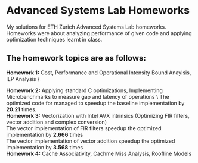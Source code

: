# Advanced Systems Lab Homeworks
My solutions for ETH Zurich Advanced Systems Lab homeworks. Homeworks were about analyzing performance of given code and applying optimization techniques learnt in class.

## The homework topics are as follows:
**Homework 1:** Cost, Performance and Operational Intensity Bound Anaylsis, ILP Analysis \ 

**Homework 2:** Applying standard C optimizations, Implementing Microbenchmarks to measure gap and latency of operations \ 
The optimized code for managed to speedup the baseline implementation by **20.21** times. \
**Homework 3:** Vectorization with Intel AVX intrinsics (Optimizing FIR filters, vector addition and complex conversion) \
The vector implementation of FIR filters speedup the optimized implementation by **2.666** times \
The vector implementation of vector addition speedup the optimized implementation by **3.568** times \
**Homework 4:** Cache Associativity, Cachme Miss Analysis, Roofline Models
